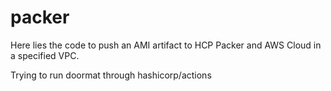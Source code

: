 # packer
Here lies the code to push an AMI artifact to HCP Packer and AWS Cloud in a specified VPC.

Trying to run doormat through hashicorp/actions

